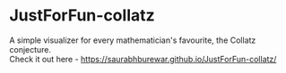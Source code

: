 # JustForFun-collatz

A simple visualizer for every mathematician's favourite, the Collatz conjecture.  
Check it out here - https://saurabhburewar.github.io/JustForFun-collatz/
